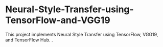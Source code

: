 # Neural-Style-Transfer-using-TensorFlow-and-VGG19
This project implements Neural Style Transfer using TensorFlow, VGG19, and TensorFlow Hub. .
